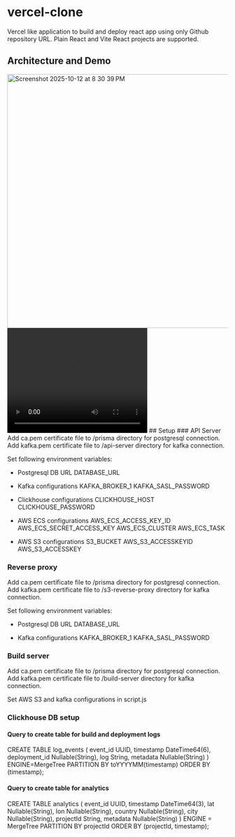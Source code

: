# vercel-clone
Vercel like application to build and deploy react app using only Github repository URL. Plain React and Vite React projects are supported.

## Architecture and Demo
<img width="1196" height="581" alt="Screenshot 2025-10-12 at 8 30 39 PM" src="https://github.com/user-attachments/assets/5237ae17-574f-4ebd-a134-1ae60a6ff688" />
<video src="[path/to/video.mp4](https://www.youtube.com/watch?v=bFylmOeEkRI)" width="320" height="240" controls></video>
## Setup
### API Server
Add ca.pem certificate file to /prisma directory for postgresql connection.
Add kafka.pem certificate file to /api-server directory for kafka connection.

Set following environment variables:
- Postgresql DB URL
DATABASE_URL

- Kafka configurations
KAFKA_BROKER_1
KAFKA_SASL_PASSWORD

- Clickhouse configurations
CLICKHOUSE_HOST
CLICKHOUSE_PASSWORD

- AWS ECS configurations
AWS_ECS_ACCESS_KEY_ID
AWS_ECS_SECRET_ACCESS_KEY
AWS_ECS_CLUSTER
AWS_ECS_TASK

- AWS S3 configurations
S3_BUCKET
AWS_S3_ACCESSKEYID
AWS_S3_ACCESSKEY

### Reverse proxy
Add ca.pem certificate file to /prisma directory for postgresql connection.
Add kafka.pem certificate file to /s3-reverse-proxy directory for kafka connection.

Set following environment variables:
- Postgresql DB URL
DATABASE_URL

- Kafka configurations
KAFKA_BROKER_1
KAFKA_SASL_PASSWORD

### Build server
Add ca.pem certificate file to /prisma directory for postgresql connection.
Add kafka.pem certificate file to /build-server directory for kafka connection.

Set AWS S3 and kafka configurations in script.js

### Clickhouse DB setup
#### Query to create table for build and deployment logs
CREATE TABLE log_events (
  event_id UUID,
  timestamp DateTime64(6),
  deployment_id Nullable(String),
  log String,
  metadata Nullable(String)
)
ENGINE=MergeTree PARTITION BY toYYYYMM(timestamp)
ORDER BY (timestamp);

#### Query to create table for analytics
CREATE TABLE analytics (
    event_id UUID,
    timestamp DateTime64(3),
    lat Nullable(String),
    lon Nullable(String),
    country Nullable(String),
    city Nullable(String),
    projectId String,
    metadata Nullable(String)
)
ENGINE = MergeTree
PARTITION BY projectId
ORDER BY (projectId, timestamp);

